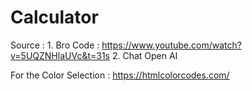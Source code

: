 # Calculator

Source :
    1. Bro Code : https://www.youtube.com/watch?v=5UQZNHlaUVc&t=31s
    2. Chat Open AI

For the Color Selection : https://htmlcolorcodes.com/

